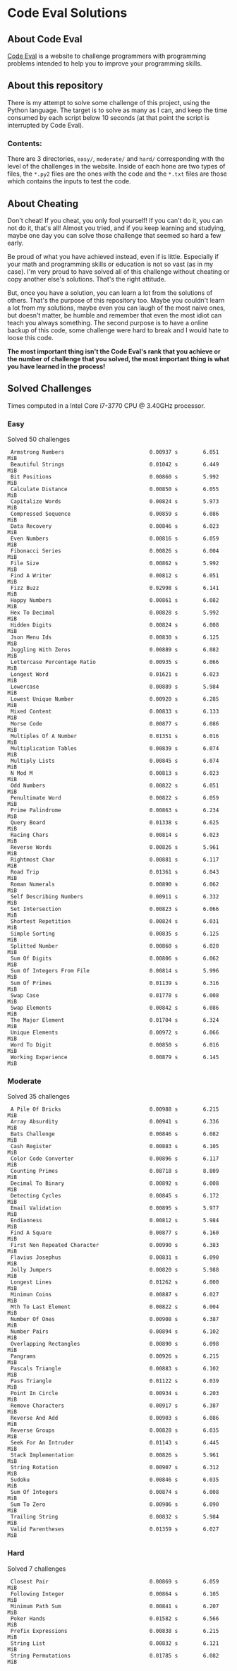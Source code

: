 # Code Eval Solutions

## About Code Eval

[Code Eval](https://www.codeeval.com) is a website to challenge programmers
with programming problems intended to help you to improve your programming
skills.

## About this repository

There is my attempt to solve some challenge of this project, using the
Python language. The target is to solve as many as I can, and keep the time
consumed by each script below 10 seconds (at that point the script is
interrupted by Code Eval).

### Contents:

There are 3 directories, `easy/`, `moderate/` and `hard/` corresponding
with the level of the challenges in the website. Inside of each hone are
two types of files, the `*.py2` files are the ones with the code and the
`*.txt` files are those which contains the inputs to test the code.

## About Cheating

Don't cheat! If you cheat, you only fool yourself! If you can't do it, you
can not do it, that's all! Almost you tried, and if you keep learning and
studying, maybe one day you can solve those challenge that seemed so hard a
few early.

Be proud of what you have achieved instead, even if is little. Especially
if your math and programming skills or education is not so vast (as in my
case). I'm very proud to have solved all of this challenge without cheating
or copy another else's solutions. That's the right attitude.

But, once you have a solution, you can learn a lot from the solutions of
others.  That's the purpose of this repository too. Maybe you couldn't
learn a lot from my solutions, maybe even you can laugh of the most naive
ones, but doesn't matter, be humble and remember that even the most idiot
can teach you always something. The second purpose is to have a online
backup of this code, some challenge were hard to break and I would hate to
loose this code.

__The most important thing isn't the Code Eval's rank that you achieve or
the number of challenge that you solved, the most important thing is what
you have learned in the process!__

## Solved Challenges

Times computed in a Intel Core i7-3770 CPU @ 3.40GHz processor.

### Easy

Solved 50 challenges

     Armstrong Numbers                           0.00937 s        6.051 MiB
     Beautiful Strings                           0.01042 s        6.449 MiB
     Bit Positions                               0.00860 s        5.992 MiB
     Calculate Distance                          0.00850 s        6.055 MiB
     Capitalize Words                            0.00824 s        5.973 MiB
     Compressed Sequence                         0.00859 s        6.086 MiB
     Data Recovery                               0.00846 s        6.023 MiB
     Even Numbers                                0.00816 s        6.059 MiB
     Fibonacci Series                            0.00826 s        6.004 MiB
     File Size                                   0.00862 s        5.992 MiB
     Find A Writer                               0.00812 s        6.051 MiB
     Fizz Buzz                                   0.02998 s        6.141 MiB
     Happy Numbers                               0.00861 s        6.082 MiB
     Hex To Decimal                              0.00828 s        5.992 MiB
     Hidden Digits                               0.00824 s        6.008 MiB
     Json Menu Ids                               0.00830 s        6.125 MiB
     Juggling With Zeros                         0.00889 s        6.082 MiB
     Lettercase Percentage Ratio                 0.00935 s        6.066 MiB
     Longest Word                                0.01621 s        6.023 MiB
     Lowercase                                   0.00889 s        5.984 MiB
     Lowest Unique Number                        0.00920 s        6.285 MiB
     Mixed Content                               0.00833 s        6.133 MiB
     Morse Code                                  0.00877 s        6.086 MiB
     Multiples Of A Number                       0.01351 s        6.016 MiB
     Multiplication Tables                       0.00839 s        6.074 MiB
     Multiply Lists                              0.00845 s        6.074 MiB
     N Mod M                                     0.00813 s        6.023 MiB
     Odd Numbers                                 0.00822 s        6.051 MiB
     Penultimate Word                            0.00822 s        6.059 MiB
     Prime Palindrome                            0.00863 s        6.234 MiB
     Query Board                                 0.01338 s        6.625 MiB
     Racing Chars                                0.00814 s        6.023 MiB
     Reverse Words                               0.00826 s        5.961 MiB
     Rightmost Char                              0.00881 s        6.117 MiB
     Road Trip                                   0.01361 s        6.043 MiB
     Roman Numerals                              0.00890 s        6.062 MiB
     Self Describing Numbers                     0.00911 s        6.332 MiB
     Set Intersection                            0.00823 s        6.066 MiB
     Shortest Repetition                         0.00824 s        6.031 MiB
     Simple Sorting                              0.00835 s        6.125 MiB
     Splitted Number                             0.00860 s        6.020 MiB
     Sum Of Digits                               0.00806 s        6.062 MiB
     Sum Of Integers From File                   0.00814 s        5.996 MiB
     Sum Of Primes                               0.01139 s        6.316 MiB
     Swap Case                                   0.01778 s        6.008 MiB
     Swap Elements                               0.00842 s        6.086 MiB
     The Major Element                           0.01704 s        6.324 MiB
     Unique Elements                             0.00972 s        6.066 MiB
     Word To Digit                               0.00850 s        6.016 MiB
     Working Experience                          0.00879 s        6.145 MiB

### Moderate

Solved 35 challenges

     A Pile Of Bricks                            0.00988 s        6.215 MiB
     Array Absurdity                             0.00941 s        6.336 MiB
     Bats Challenge                              0.00846 s        6.082 MiB
     Cash Register                               0.00883 s        6.105 MiB
     Color Code Converter                        0.00896 s        6.117 MiB
     Counting Primes                             0.08718 s        8.809 MiB
     Decimal To Binary                           0.00892 s        6.008 MiB
     Detecting Cycles                            0.00845 s        6.172 MiB
     Email Validation                            0.00895 s        5.977 MiB
     Endianness                                  0.00812 s        5.984 MiB
     Find A Square                               0.00877 s        6.160 MiB
     First Non Repeated Character                0.00990 s        6.383 MiB
     Flavius Josephus                            0.00831 s        6.090 MiB
     Jolly Jumpers                               0.00820 s        5.988 MiB
     Longest Lines                               0.01262 s        6.000 MiB
     Minimun Coins                               0.00887 s        6.027 MiB
     Mth To Last Element                         0.00822 s        6.004 MiB
     Number Of Ones                              0.00908 s        6.387 MiB
     Number Pairs                                0.00894 s        6.102 MiB
     Overlapping Rectangles                      0.00890 s        6.098 MiB
     Pangrams                                    0.00926 s        6.215 MiB
     Pascals Triangle                            0.00883 s        6.102 MiB
     Pass Triangle                               0.01122 s        6.039 MiB
     Point In Circle                             0.00934 s        6.203 MiB
     Remove Characters                           0.00917 s        6.387 MiB
     Reverse And Add                             0.00903 s        6.086 MiB
     Reverse Groups                              0.00828 s        6.035 MiB
     Seek For An Intruder                        0.01143 s        6.445 MiB
     Stack Implementation                        0.00826 s        5.961 MiB
     String Rotation                             0.00907 s        6.312 MiB
     Sudoku                                      0.00846 s        6.035 MiB
     Sum Of Integers                             0.00874 s        6.008 MiB
     Sum To Zero                                 0.00906 s        6.090 MiB
     Trailing String                             0.00832 s        5.984 MiB
     Valid Parentheses                           0.01359 s        6.027 MiB

### Hard

Solved 7 challenges

     Closest Pair                                0.00869 s        6.059 MiB
     Following Integer                           0.00864 s        6.105 MiB
     Minimum Path Sum                            0.00841 s        6.207 MiB
     Poker Hands                                 0.01582 s        6.566 MiB
     Prefix Expressions                          0.00838 s        6.215 MiB
     String List                                 0.00832 s        6.121 MiB
     String Permutations                         0.01785 s        6.082 MiB

